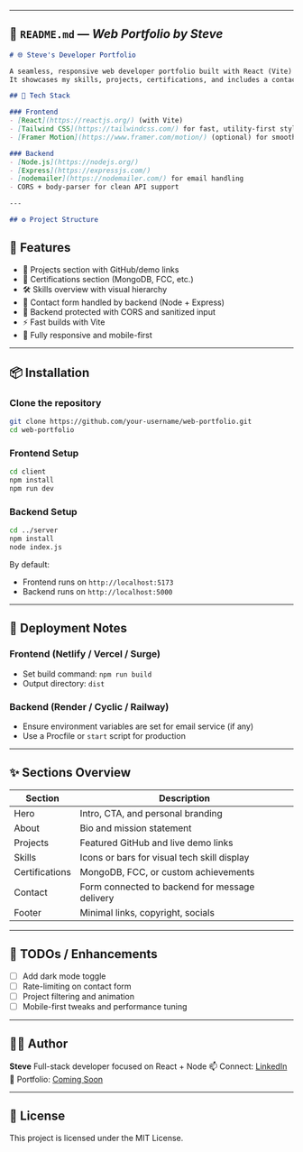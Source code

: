
---

## 🧠 `README.md` — *Web Portfolio by Steve*

```md
# 🌐 Steve's Developer Portfolio

A seamless, responsive web developer portfolio built with React (Vite) and Node.js.  
It showcases my skills, projects, certifications, and includes a contact form with backend integration.

## 🔧 Tech Stack

### Frontend
- [React](https://reactjs.org/) (with Vite)
- [Tailwind CSS](https://tailwindcss.com/) for fast, utility-first styling
- [Framer Motion](https://www.framer.com/motion/) (optional) for smooth animations

### Backend
- [Node.js](https://nodejs.org/)
- [Express](https://expressjs.com/)
- [nodemailer](https://nodemailer.com/) for email handling
- CORS + body-parser for clean API support

---

## ⚙️ Project Structure

```

## 🚀 Features

- 💼 Projects section with GitHub/demo links
- 📜 Certifications section (MongoDB, FCC, etc.)
- 🛠️ Skills overview with visual hierarchy
- 📨 Contact form handled by backend (Node + Express)
- 🔐 Backend protected with CORS and sanitized input
- ⚡ Fast builds with Vite
- 🎯 Fully responsive and mobile-first

---

## 📦 Installation

### Clone the repository
```bash
git clone https://github.com/your-username/web-portfolio.git
cd web-portfolio
````

### Frontend Setup

```bash
cd client
npm install
npm run dev
```

### Backend Setup

```bash
cd ../server
npm install
node index.js
```

By default:

* Frontend runs on `http://localhost:5173`
* Backend runs on `http://localhost:5000`

---

## 📁 Deployment Notes

### Frontend (Netlify / Vercel / Surge)

* Set build command: `npm run build`
* Output directory: `dist`

### Backend (Render / Cyclic / Railway)

* Ensure environment variables are set for email service (if any)
* Use a Procfile or `start` script for production

---

## ✨ Sections Overview

| Section        | Description                                    |
| -------------- | ---------------------------------------------- |
| Hero           | Intro, CTA, and personal branding              |
| About          | Bio and mission statement                      |
| Projects       | Featured GitHub and live demo links            |
| Skills         | Icons or bars for visual tech skill display    |
| Certifications | MongoDB, FCC, or custom achievements           |
| Contact        | Form connected to backend for message delivery |
| Footer         | Minimal links, copyright, socials              |

---

## 📌 TODOs / Enhancements

* [ ] Add dark mode toggle
* [ ] Rate-limiting on contact form
* [ ] Project filtering and animation
* [ ] Mobile-first tweaks and performance tuning

---

## 🙋‍♂️ Author

**Steve**
Full-stack developer focused on React + Node
📫 Connect: [LinkedIn](https://www.linkedin.com/in/your-link)
💼 Portfolio: [Coming Soon](https://your-portfolio-link.com)

---

## 🪪 License

This project is licensed under the MIT License.

```